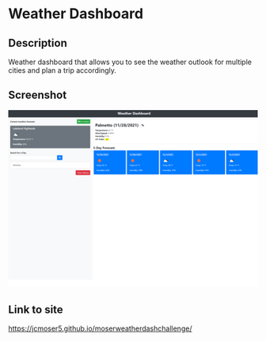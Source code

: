 # Weather Dashboard

## Description
Weather dashboard that allows you to see the weather outlook for multiple cities and plan a trip accordingly.

## Screenshot
![screenshot](https://github.com/jcmoser5/moserweatherdashchallenge/blob/main/assets/screenshot.png)

## Link to site
https://jcmoser5.github.io/moserweatherdashchallenge/
